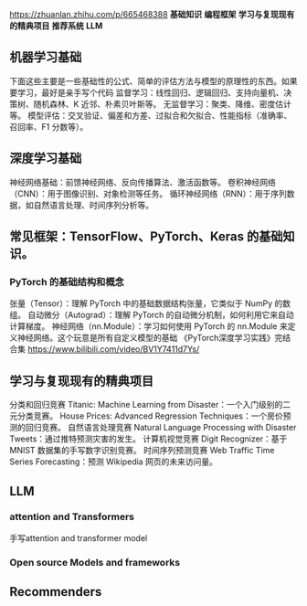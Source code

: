 https://zhuanlan.zhihu.com/p/665468388
**基础知识** 
**编程框架** 
**学习与复现现有的精典项目**
**推荐系统**
**LLM**

## 机器学习基础
下面这些主要是一些基础性的公式、简单的评估方法与模型的原理性的东西。如果要学习，最好是亲手写个代码
监督学习：线性回归、逻辑回归、支持向量机、决策树、随机森林、K 近邻、朴素贝叶斯等。
无监督学习：聚类、降维、密度估计等。
模型评估：交叉验证、偏差和方差、过拟合和欠拟合、性能指标（准确率、召回率、F1 分数等）。

## 深度学习基础
神经网络基础：前馈神经网络、反向传播算法、激活函数等。
卷积神经网络（CNN）：用于图像识别、对象检测等任务。
循环神经网络（RNN）：用于序列数据，如自然语言处理、时间序列分析等。


## 常见框架：TensorFlow、PyTorch、Keras 的基础知识。

### PyTorch 的基础结构和概念
张量（Tensor）：理解 PyTorch 中的基础数据结构张量，它类似于 NumPy 的数组。
自动微分（Autograd）：理解 PyTorch 的自动微分机制，如何利用它来自动计算梯度。
神经网络（nn.Module）：学习如何使用 PyTorch 的 nn.Module 来定义神经网络。这个玩意是所有自定义模型的基础
《PyTorch深度学习实践》完结合集 https://www.bilibili.com/video/BV1Y7411d7Ys/


## 学习与复现现有的精典项目
分类和回归竞赛
Titanic: Machine Learning from Disaster：一个入门级别的二元分类竞赛。
House Prices: Advanced Regression Techniques：一个房价预测的回归竞赛。
自然语言处理竞赛
Natural Language Processing with Disaster Tweets：通过推特预测灾害的发生。
计算机视觉竞赛
Digit Recognizer：基于 MNIST 数据集的手写数字识别竞赛。
时间序列预测竞赛
Web Traffic Time Series Forecasting：预测 Wikipedia 网页的未来访问量。

## LLM
### attention and Transformers
手写attention and transformer model

### Open source Models and frameworks

## Recommenders 

